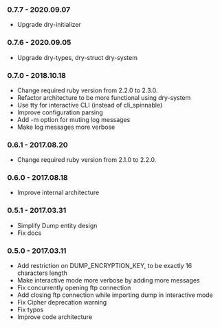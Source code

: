 ### 0.7.7 - 2020.09.07

- Upgrade dry-initializer 

### 0.7.6 - 2020.09.05

- Upgrade dry-types, dry-struct dry-system 

### 0.7.0 - 2018.10.18

- Change required ruby version from 2.2.0 to 2.3.0.
- Refactor architecture to be more functional using dry-system
- Use tty for interactive CLI (instead of cli_spinnable)
- Improve configuration parsing
- Add -m option for muting log messages
- Make log messages more verbose

### 0.6.1 - 2017.08.20

- Change required ruby version from 2.1.0 to 2.2.0.

### 0.6.0 - 2017.08.18

- Improve internal architecture

### 0.5.1 - 2017.03.31

- Simplify Dump entity design
- Fix docs

### 0.5.0 - 2017.03.11

- Add restriction on DUMP_ENCRYPTION_KEY, to be exactly 16 characters length 
- Make interactive mode more verbose by adding more messages
- Fix concurrently opening ftp connection
- Add closing ftp connection while importing dump in interactive mode
- Fix Cipher deprecation warning
- Fix typos
- Improve code architecture
